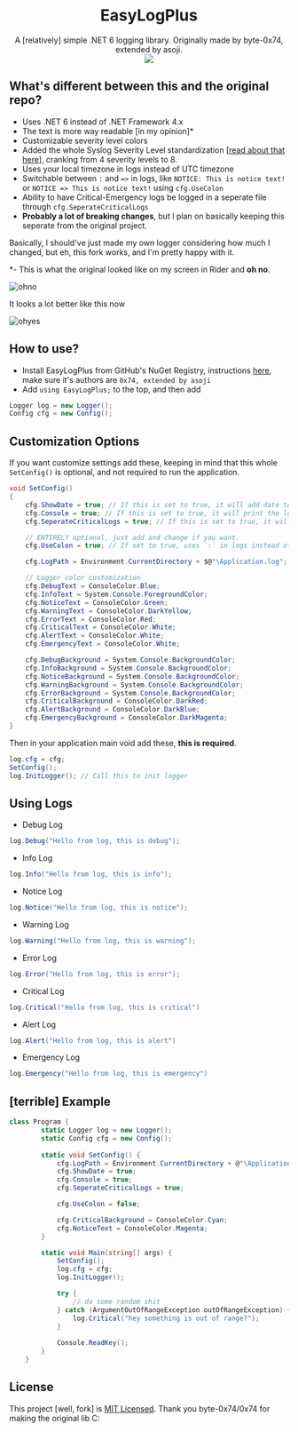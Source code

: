 <h1 align="center">
  EasyLogPlus
</h1>
<p align="center">
  A [relatively] simple .NET 6 logging library. Originally made by byte-0x74, extended by asoji.
  <br>
  <img src="https://user-images.githubusercontent.com/99072163/186907762-6b24191b-86a0-40c7-acf3-ed2286aed5b8.png">
</p>

## What's different between this and the original repo?
- Uses .NET 6 instead of .NET Framework 4.x
- The text is more way readable [in my opinion]*
- Customizable severity level colors
- Added the whole Syslog Severity Level standardization [[read about that here](https://en.wikipedia.org/wiki/Syslog#Severity_level)], cranking from 4 severity levels to 8.
- Uses your local timezone in logs instead of UTC timezone
- Switchable between `:` and `=>` in logs, like `NOTICE: This is notice text!` or `NOTICE => This is notice text!` using `cfg.UseColon`
- Ability to have Critical-Emergency logs be logged in a seperate file through `cfg.SeperateCriticalLogs`
- **Probably a lot of breaking changes**, but I plan on basically keeping this seperate from the original project.

Basically, I should've just made my own logger considering how much I changed, but eh, this fork works, and I'm pretty happy with it. 

*- This is what the original looked like on my screen in Rider and **oh no**.

![ohno](https://user-images.githubusercontent.com/99072163/186800223-deffa9b9-eea4-40bc-a148-5d3262abf8de.png)

It looks a lot better like this now

![ohyes](https://user-images.githubusercontent.com/99072163/186800405-88117e0d-6ce8-4504-97cd-b477f15cfd78.png)

## How to use?
- Install EasyLogPlus from GitHub's NuGet Registry, instructions [here](https://docs.github.com/en/packages/working-with-a-github-packages-registry/working-with-the-nuget-registry#installing-a-package), make sure it's authors are `0x74, extended by asoji`
- Add `using EasyLogPlus;` to the top, and then add
```cs
Logger log = new Logger();
Config cfg = new Config();
```


## Customization Options
If you want customize settings add these, keeping in mind that this whole `SetConfig()` is optional, and not required to run the application.
```cs
void SetConfig()
{
    cfg.ShowDate = true; // If this is set to true, it will add date to the log
    cfg.Console = true; // If this is set to true, it will print the log to Console too
    cfg.SeperateCriticalLogs = true; // If this is set to true, it will print Critical-Emergency logs to a seperate log file

    // ENTIRELY optional, just add and change if you want.
    cfg.UseColon = true; // If set to true, uses `:` in logs instead of `=>`

    cfg.LogPath = Environment.CurrentDirectory + $@"\Application.log"; // Sets where your Log saves and under what name

    // Logger color customization
    cfg.DebugText = ConsoleColor.Blue;
    cfg.InfoText = System.Console.ForegroundColor;
    cfg.NoticeText = ConsoleColor.Green;
    cfg.WarningText = ConsoleColor.DarkYellow;
    cfg.ErrorText = ConsoleColor.Red;
    cfg.CriticalText = ConsoleColor.White;
    cfg.AlertText = ConsoleColor.White;
    cfg.EmergencyText = ConsoleColor.White;

    cfg.DebugBackground = System.Console.BackgroundColor;
    cfg.InfoBackground = System.Console.BackgroundColor;
    cfg.NoticeBackground = System.Console.BackgroundColor;
    cfg.WarningBackground = System.Console.BackgroundColor;
    cfg.ErrorBackground = System.Console.BackgroundColor;
    cfg.CriticalBackground = ConsoleColor.DarkRed;
    cfg.AlertBackground = ConsoleColor.DarkBlue;
    cfg.EmergencyBackground = ConsoleColor.DarkMagenta;
}
```
Then in your application main void add these, **this is required**.
```cs
log.cfg = cfg;
SetConfig();
log.InitLogger(); // Call this to init logger
```

## Using Logs
- Debug Log
```cs
log.Debug("Hello from log, this is debug");
```

- Info Log
```cs
log.Info("Hello from log, this is info");
```

- Notice Log
```cs
log.Notice("Hello from log, this is notice");
```

- Warning Log
```cs
log.Warning("Hello from log, this is warning");
```

- Error Log
```cs
log.Error("Hello from log, this is error");
```

- Critical Log
```cs
log.Critical("Hello from log, this is critical")
```

- Alert Log
```cs
log.Alert("Hello from log, this is alert")
```

- Emergency Log
```cs
log.Emergency("Hello from log, this is emergency")
```

## [terrible] Example

```cs
class Program {
        static Logger log = new Logger();
        static Config cfg = new Config();
        
        static void SetConfig() {
            cfg.LogPath = Environment.CurrentDirectory + @"\Application.log";
            cfg.ShowDate = true;
            cfg.Console = true;
            cfg.SeperateCriticalLogs = true;

            cfg.UseColon = false;

            cfg.CriticalBackground = ConsoleColor.Cyan;
            cfg.NoticeText = ConsoleColor.Magenta;
        }

        static void Main(string[] args) {
            SetConfig();
            log.cfg = cfg;
            log.InitLogger();

            try {
                // do some random shit
            } catch (ArgumentOutOfRangeException outOfRangeException) {
                log.Critical("hey something is out of range?");
            }
            
            Console.ReadKey();
        }
    }
```

## License

This project [well, fork] is [MIT Licensed](LICENSE). Thank you byte-0x74/0x74 for making the original lib C:
